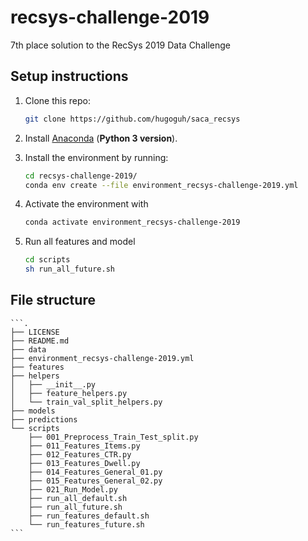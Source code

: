 # recsys-challenge-2019
7th place solution to the RecSys 2019 Data Challenge

## Setup instructions

1. Clone this repo:
    ```bash
    git clone https://github.com/hugoguh/saca_recsys
    ```

2. Install [Anaconda](https://www.anaconda.com/download/) (**Python 3 version**).

3. Install the environment by running:
    ```bash
    cd recsys-challenge-2019/
    conda env create --file environment_recsys-challenge-2019.yml
    ```
4. Activate the environment with 
    ```bash
    conda activate environment_recsys-challenge-2019
    ```
5. Run all features and model
    ```bash
    cd scripts
    sh run_all_future.sh
    ```
    
## File structure
    ```.
    ├── LICENSE
    ├── README.md
    ├── data
    ├── environment_recsys-challenge-2019.yml
    ├── features
    ├── helpers
    │   ├── __init__.py
    │   ├── feature_helpers.py
    │   └── train_val_split_helpers.py
    ├── models
    ├── predictions
    └── scripts
        ├── 001_Preprocess_Train_Test_split.py
        ├── 011_Features_Items.py
        ├── 012_Features_CTR.py
        ├── 013_Features_Dwell.py
        ├── 014_Features_General_01.py
        ├── 015_Features_General_02.py
        ├── 021_Run_Model.py
        ├── run_all_default.sh
        ├── run_all_future.sh
        ├── run_features_default.sh
        └── run_features_future.sh
    ```
